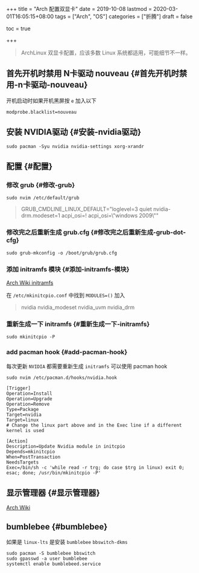 +++
title = "Arch 配置双显卡"
date = 2019-10-08
lastmod = 2020-03-01T16:05:15+08:00
tags = ["Arch", "OS"]
categories = ["折腾"]
draft = false

toc = true

+++

> ArchLinux 双显卡配置，应该多数 Linux 系统都适用，可能细节不一样。

<!--more-->


## 首先开机时禁用 N卡驱动 nouveau {#首先开机时禁用-n卡驱动-nouveau}

开机启动时如果开机黑屏按 `e` 加入以下

```nil
modprobe.blacklist=nouveau
```


## 安装 NVIDIA驱动 {#安装-nvidia驱动}

```shell
sudo pacman -Syu nvidia nvidia-settings xorg-xrandr
```


## 配置 {#配置}


### 修改 grub {#修改-grub}

```shell
sudo nvim /etc/default/grub
```

> GRUB\_CMDLINE\_LINUX\_DEFAULT="loglevel=3 quiet nvidia-drm.modeset=1 acpi\_osi=!
> acpi\_osi=\\"windows 2009\\""


### 修改完之后重新生成 grub.cfg {#修改完之后重新生成-grub-dot-cfg}

```shell
sudo grub-mkconfig -o /boot/grub/grub.cfg
```


### 添加 initramfs 模块 {#添加-initramfs-模块}

[Arch Wiki initramfs](https://wiki.archlinux.org/index.php/Arch%5Fboot%5Fprocess%5F(%25E7%25AE%2580%25E4%25BD%2593%25E4%25B8%25AD%25E6%2596%2587)#initramfs)

在 `/etc/mkinitcpio.conf` 中找到 `MODULES=()` 加入

> nvidia nvidia\_modeset nvidia\_uvm nvidia\_drm


### 重新生成一下 initramfs {#重新生成一下-initramfs}

```shell
sudo mkinitcpio -P
```


### add pacman hook {#add-pacman-hook}

每次更新 `NVIDIA` 都需要重新生成 `initramfs` 可以使用 pacman hook

```shell
sudo nvim /etc/pacman.d/hooks/nvidia.hook
```

```nil
[Trigger]
Operation=Install
Operation=Upgrade
Operation=Remove
Type=Package
Target=nvidia
Target=linux
# Change the linux part above and in the Exec line if a different kernel is used

[Action]
Description=Update Nvidia module in initcpio
Depends=mkinitcpio
When=PostTransaction
NeedsTargets
Exec=/bin/sh -c 'while read -r trg; do case $trg in linux) exit 0; esac; done; /usr/bin/mkinitcpio -P'
```


## 显示管理器 {#显示管理器}

[Arch Wiki](https://wiki.archlinux.org/index.php/NVIDIA%5FOptimus%5F(%25E7%25AE%2580%25E4%25BD%2593%25E4%25B8%25AD%25E6%2596%2587)#%25E6%2598%25BE%25E7%25A4%25BA%25E7%25AE%25A1%25E7%2590%2586%25E5%2599%25A8)


## bumblebee {#bumblebee}

如果是 `linux-lts` 是安装 `bumblebee` `bbswitch-dkms`

```shell
sudo pacman -S bumblebee bbswitch
sudo gpasswd -a user bumblebee
systemctl enable bumblebeed.service
```

